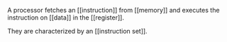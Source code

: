 A processor fetches an [[instruction]] from [[memory]] and executes the instruction on [[data]] in the [[register]]. 

They are characterized by an [[instruction set]]. 
